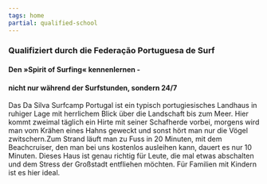 ```yaml
---
tags: home
partial: qualified-school
---
```


### Qualifiziert durch die Federação Portuguesa de Surf

#### Den »Spirit of Surfing« kennenlernen -
#### nicht nur während der Surfstunden, sondern 24/7


Das Da Silva Surfcamp Portugal ist ein typisch portugiesisches Landhaus in ruhiger Lage mit herrlichem Blick über die Landschaft bis zum Meer. Hier kommt zweimal täglich ein Hirte mit seiner Schafherde vorbei, morgens wird man vom Krähen eines Hahns geweckt und sonst hört man nur die Vögel zwitschern.Zum Strand läuft man zu Fuss in 20 Minuten, mit dem Beachcruiser, den man bei uns kostenlos ausleihen kann, dauert es nur 10 Minuten. Dieses Haus ist genau richtig für Leute, die mal etwas abschalten und dem Stress der Großstadt entfliehen möchten. Für Familien mit Kindern ist es hier ideal.